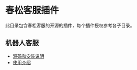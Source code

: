 # 春松客服插件

此目录包含春松客服的开源的插件，每个插件授权参考各子目录。

## 机器人客服

- [源码和安装说明](./chatbot)
- [使用介绍](https://docs.chatopera.com/products/cskefu/work-chatbot.html)
